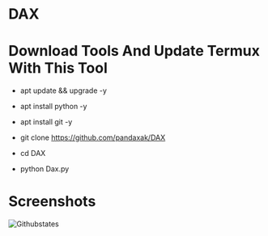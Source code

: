 # DAX

# Download Tools And Update Termux With This Tool

- apt update && upgrade -y

- apt install python -y

- apt install git -y

- git clone https://github.com/pandaxak/DAX

- cd DAX

- python Dax.py

# Screenshots
![Githubstates](https://github.com/pandaxak/DAX/blob/main/IMG_20211229_233335.jpg)
